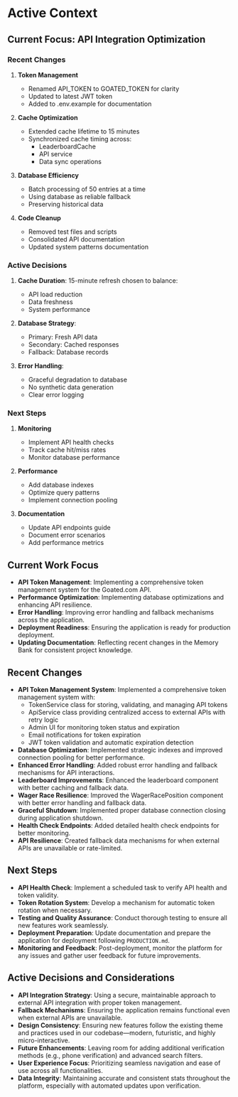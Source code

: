 # Active Context

## Current Focus: API Integration Optimization

### Recent Changes
1. **Token Management**
   - Renamed API_TOKEN to GOATED_TOKEN for clarity
   - Updated to latest JWT token
   - Added to .env.example for documentation

2. **Cache Optimization**
   - Extended cache lifetime to 15 minutes
   - Synchronized cache timing across:
     - LeaderboardCache
     - API service
     - Data sync operations

3. **Database Efficiency**
   - Batch processing of 50 entries at a time
   - Using database as reliable fallback
   - Preserving historical data

4. **Code Cleanup**
   - Removed test files and scripts
   - Consolidated API documentation
   - Updated system patterns documentation

### Active Decisions
1. **Cache Duration**: 15-minute refresh chosen to balance:
   - API load reduction
   - Data freshness
   - System performance

2. **Database Strategy**:
   - Primary: Fresh API data
   - Secondary: Cached responses
   - Fallback: Database records

3. **Error Handling**:
   - Graceful degradation to database
   - No synthetic data generation
   - Clear error logging

### Next Steps
1. **Monitoring**
   - Implement API health checks
   - Track cache hit/miss rates
   - Monitor database performance

2. **Performance**
   - Add database indexes
   - Optimize query patterns
   - Implement connection pooling

3. **Documentation**
   - Update API endpoints guide
   - Document error scenarios
   - Add performance metrics

## Current Work Focus

- **API Token Management**: Implementing a comprehensive token management system for the Goated.com API.
- **Performance Optimization**: Implementing database optimizations and enhancing API resilience.
- **Error Handling**: Improving error handling and fallback mechanisms across the application.
- **Deployment Readiness**: Ensuring the application is ready for production deployment.
- **Updating Documentation**: Reflecting recent changes in the Memory Bank for consistent project knowledge.

## Recent Changes

- **API Token Management System**: Implemented a comprehensive token management system with:
  - TokenService class for storing, validating, and managing API tokens
  - ApiService class providing centralized access to external APIs with retry logic
  - Admin UI for monitoring token status and expiration
  - Email notifications for token expiration
  - JWT token validation and automatic expiration detection
- **Database Optimization**: Implemented strategic indexes and improved connection pooling for better performance.
- **Enhanced Error Handling**: Added robust error handling and fallback mechanisms for API interactions.
- **Leaderboard Improvements**: Enhanced the leaderboard component with better caching and fallback data.
- **Wager Race Resilience**: Improved the WagerRacePosition component with better error handling and fallback data.
- **Graceful Shutdown**: Implemented proper database connection closing during application shutdown.
- **Health Check Endpoints**: Added detailed health check endpoints for better monitoring.
- **API Resilience**: Created fallback data mechanisms for when external APIs are unavailable or rate-limited.

## Next Steps

- **API Health Check**: Implement a scheduled task to verify API health and token validity.
- **Token Rotation System**: Develop a mechanism for automatic token rotation when necessary.
- **Testing and Quality Assurance**: Conduct thorough testing to ensure all new features work seamlessly.
- **Deployment Preparation**: Update documentation and prepare the application for deployment following `PRODUCTION.md`.
- **Monitoring and Feedback**: Post-deployment, monitor the platform for any issues and gather user feedback for future improvements.

## Active Decisions and Considerations

- **API Integration Strategy**: Using a secure, maintainable approach to external API integration with proper token management.
- **Fallback Mechanisms**: Ensuring the application remains functional even when external APIs are unavailable.
- **Design Consistency**: Ensuring new features follow the existing theme and practices used in our codebase—modern, futuristic, and highly micro-interactive.
- **Future Enhancements**: Leaving room for adding additional verification methods (e.g., phone verification) and advanced search filters.
- **User Experience Focus**: Prioritizing seamless navigation and ease of use across all functionalities.
- **Data Integrity**: Maintaining accurate and consistent stats throughout the platform, especially with automated updates upon verification.
